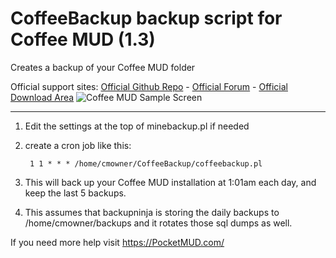 # CoffeeBackup backup script for Coffee MUD (1.3)
Creates a backup of your Coffee MUD folder

Official support sites: [Official Github Repo](https://github.com/fstltna/CoffeeBackup) - [Official Forum](https://pocketmud.com/index.php/forum/server-utils)  - [Official Download Area](https://pocketmud.com/index.php/download-upload/category/4-servers)
![Coffee MUD Sample Screen](https://pocketmud.com/coffee_mud.png) 

---

1. Edit the settings at the top of minebackup.pl if needed
2. create a cron job like this:

        1 1 * * * /home/cmowner/CoffeeBackup/coffeebackup.pl

3. This will back up your Coffee MUD installation at 1:01am each day, and keep the last 5 backups.

4. This assumes that backupninja is storing the daily backups to /home/cmowner/backups and it rotates those sql dumps as well.

If you need more help visit https://PocketMUD.com/
